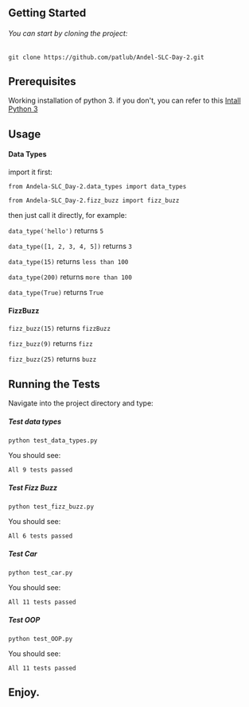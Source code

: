
## Getting Started

###### You can start by cloning the project:
`git clone https://github.com/patlub/Andel-SLC-Day-2.git`


## Prerequisites
Working installation of python 3. if you don't, you can refer to this
[Intall Python 3](https://www.python.org/downloads/)

## Usage
#### Data Types
import it first:

`from Andela-SLC_Day-2.data_types import data_types`

`from Andela-SLC_Day-2.fizz_buzz import fizz_buzz`

then just call it directly, for example:

`data_type('hello')` returns  `5`

`data_type([1, 2, 3, 4, 5])` returns  `3`

`data_type(15)` returns  `less than 100`

`data_type(200)` returns  `more than 100`

`data_type(True)` returns  `True`

#### FizzBuzz

`fizz_buzz(15)` returns  `fizzBuzz`

`fizz_buzz(9)` returns  `fizz`

`fizz_buzz(25)` returns  `buzz`

## Running the Tests

Navigate into the project directory and type:

##### Test data types

`python test_data_types.py`

You should see:

`All 9 tests passed`

##### Test Fizz Buzz

`python test_fizz_buzz.py`

You should see:

`All 6 tests passed`

##### Test Car

`python test_car.py`

You should see:

`All 11 tests passed`

##### Test OOP

`python test_OOP.py`

You should see:

`All 11 tests passed`

## Enjoy.